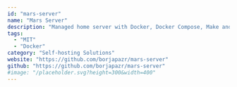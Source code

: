 ```yaml
---
id: "mars-server"
name: "Mars Server"
description: "Managed home server with Docker, Docker Compose, Make and Bash."
tags:
  - "MIT"
  - "Docker"
category: "Self-hosting Solutions"
website: "https://github.com/borjapazr/mars-server"
github: "https://github.com/borjapazr/mars-server"
#image: "/placeholder.svg?height=300&width=400"
---
```


